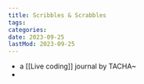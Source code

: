 ```yaml
---
title: Scribbles & Scrabbles
tags:
categories:
date: 2023-09-25
lastMod: 2023-09-25
---
```


- a [[Live coding]] journal by TACHA~
-